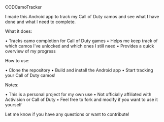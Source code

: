 CODCamoTracker

I made this Android app to track my Call of Duty camos and see what I have done and what I need to complete.

What it does:

   • Tracks camo completion for Call of Duty games
   • Helps me keep track of which camos I've unlocked and which ones I still need
   • Provides a quick overview of my progress

How to use:

   • Clone the repository
   • Build and install the Android app
   • Start tracking your Call of Duty camos!

Notes:

   • This is a personal project for my own use
   • Not officially affiliated with Activision or Call of Duty
   • Feel free to fork and modify if you want to use it yourself

Let me know if you have any questions or want to contribute!
